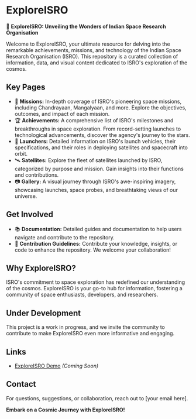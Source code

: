 # ExploreISRO

🚀 **ExploreISRO: Unveiling the Wonders of Indian Space Research Organisation**

Welcome to ExploreISRO, your ultimate resource for delving into the remarkable achievements, missions, and technology of the Indian Space Research Organisation (ISRO). This repository is a curated collection of information, data, and visual content dedicated to ISRO's exploration of the cosmos.

## Key Pages
- 🚀 **Missions:** In-depth coverage of ISRO's pioneering space missions, including Chandrayaan, Mangalyaan, and more. Explore the objectives, outcomes, and impact of each mission.
- 🏆 **Achievements:** A comprehensive list of ISRO's milestones and breakthroughs in space exploration. From record-setting launches to technological advancements, discover the agency's journey to the stars.
- 🚀 **Launchers:** Detailed information on ISRO's launch vehicles, their specifications, and their roles in deploying satellites and spacecraft into orbit.
- 🛰️ **Satellites:** Explore the fleet of satellites launched by ISRO, categorized by purpose and mission. Gain insights into their functions and contributions.
- 📷 **Gallery:** A visual journey through ISRO's awe-inspiring imagery, showcasing launches, space probes, and breathtaking views of our universe.

## Get Involved
- 📚 **Documentation:** Detailed guides and documentation to help users navigate and contribute to the repository.
- 🤝 **Contribution Guidelines:** Contribute your knowledge, insights, or code to enhance the repository. We welcome your collaboration!

## Why ExploreISRO?
ISRO's commitment to space exploration has redefined our understanding of the cosmos. ExploreISRO is your go-to hub for information, fostering a community of space enthusiasts, developers, and researchers.

## Under Development
This project is a work in progress, and we invite the community to contribute to make ExploreISRO even more informative and engaging.

## Links
- [ExploreISRO Demo](#) *(Coming Soon)*

## Contact
For questions, suggestions, or collaboration, reach out to [your email here].

**Embark on a Cosmic Journey with ExploreISRO!**
